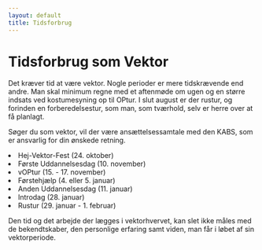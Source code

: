 ```yaml
---
layout: default
title: Tidsforbrug
---
```

<h1>Tidsforbrug som Vektor</h1>

<div id="poster-image" style="background-image: url('/static/img/tidsforbrug.jpg');">
</div>

<p>
Det kræver tid at være vektor. 
Nogle perioder er mere tidskrævende end andre. 
Man skal minimum regne med et aftenmøde om ugen og en større indsats ved kostumesyning op til OPtur.
I slut august er der rustur, og forinden en forberedelsestur, som man, som tværhold, selv er herre over at få planlagt.
</p>

<p>
Søger du som vektor, vil der være ansættelsessamtale med den KABS, som er ansvarlig for din ønskede retning.
</p> 

<li>Hej-Vektor-Fest (24. oktober)</li>
<li>Første Uddannelsesdag (10. november)</li>
<li>vOPtur (15. - 17. november)</li>
<li>Førstehjælp (4. eller 5. januar)</li>
<li>Anden Uddannelsesdag (11. januar)</li>
<li>Introdag (28. januar) </li>
<li>Rustur (29. januar - 1. februar)</li>

<p>
Den tid og det arbejde der lægges i vektorhvervet, kan slet ikke måles med de bekendtskaber, den personlige erfaring samt viden, man får i løbet af sin vektorperiode.
</p>
